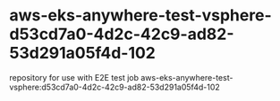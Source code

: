 # aws-eks-anywhere-test-vsphere-d53cd7a0-4d2c-42c9-ad82-53d291a05f4d-102
repository for use with E2E test job aws-eks-anywhere-test-vsphere:d53cd7a0-4d2c-42c9-ad82-53d291a05f4d-102
